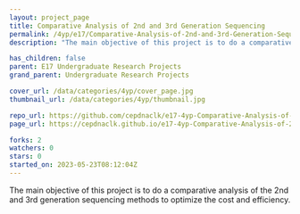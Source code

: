 ```yaml
---
layout: project_page
title: Comparative Analysis of 2nd and 3rd Generation Sequencing
permalink: /4yp/e17/Comparative-Analysis-of-2nd-and-3rd-Generation-Sequencing/
description: "The main objective of this project is to do a comparative analysis of the 2nd and 3rd generation sequencing methods to optimize the cost and efficiency."

has_children: false
parent: E17 Undergraduate Research Projects
grand_parent: Undergraduate Research Projects

cover_url: /data/categories/4yp/cover_page.jpg
thumbnail_url: /data/categories/4yp/thumbnail.jpg

repo_url: https://github.com/cepdnaclk/e17-4yp-Comparative-Analysis-of-2nd-and-3rd-Generation-Sequencing
page_url: https://cepdnaclk.github.io/e17-4yp-Comparative-Analysis-of-2nd-and-3rd-Generation-Sequencing

forks: 2
watchers: 0
stars: 0
started_on: 2023-05-23T08:12:04Z
---
```

The main objective of this project is to do a comparative analysis of the 2nd and 3rd generation sequencing methods to optimize the cost and efficiency.

